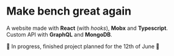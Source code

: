 # Make bench great again

A website made with **React** (with _hooks_), **Mobx** and **Typescript**. <br/> Custom API with **GraphQL** and **MongoDB**.

:construction: In progress, finished project planned for the 12th of June :construction:
